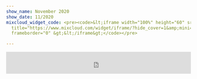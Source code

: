 ```yaml
---
show_name: November 2020
show_date: 11/2020
mixcloud_widget_code: <pre><code>&lt;iframe width="100%" height="60" src="<a href="https://www.mixcloud.com/widget/iframe/?hide_cover=1&amp;mini=1&amp;feed=%2FMusicBoxRadioUK%2Fbass-cycle-monday-16th-november-2020%2F"
  title="https://www.mixcloud.com/widget/iframe/?hide_cover=1&amp;mini=1&amp;feed=%2FMusicBoxRadioUK%2Fbass-cycle-monday-16th-november-2020%2F">https://www.mixcloud.com/widget/iframe/?hide_cover=1&amp;mini=1&amp;feed=%2FMusicBoxRadioUK%2Fbass-cycle-monday-16th-november-2020%2F</a>"
  frameborder="0" &gt;&lt;/iframe&gt;</code></pre>

---
```

<iframe width="100%" height="60" src="https://www.mixcloud.com/widget/iframe/?hide_cover=1&mini=1&feed=%2FMusicBoxRadioUK%2Fbass-cycle-monday-16th-november-2020%2F" frameborder="0" ></iframe>